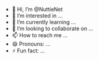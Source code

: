- 👋 Hi, I’m @NuttieNet
- 👀 I’m interested in ...
- 🌱 I’m currently learning ...
- 💞️ I’m looking to collaborate on ...
- 📫 How to reach me ...
- 😄 Pronouns: ...
- ⚡ Fun fact: ...

<!---
NuttieNet/NuttieNet is a ✨ special ✨ repository because its `README.md` (this file) appears on your GitHub profile.
You can click the Preview link to take a look at your changes.
--->
